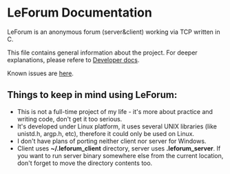 # LeForum Documentation
LeForum is an anonymous forum (server&client) working via TCP written in C.

This file contains general information about the project. For deeper explanations, please refere to [Developer docs](dev/README.md).

Known issues are [here](issues.md).

## Things to keep in mind using LeForum:
- This is not a full-time project of my life - it's more about practice and writing code, don't get it too serious.
- It's developed under Linux platform, it uses several UNIX libraries (like unistd.h, argp.h, etc), therefore it could only be used on Linux.
- I don't have plans of porting neither client nor server for Windows.
- Client uses **~/.leforum_client** directory, server uses **.leforum_server**. If you want to run server binary somewhere else from the current location, don't forget to move the directory contents too.
